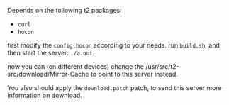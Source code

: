 Depends on the following t2 packages:
- `curl`
- `hocon`

first modify the `config.hocon` according to your needs.
run `build.sh`, and then start the server: `./a.out`.

now you can (on different devices) change the /usr/src/t2-src/download/Mirror-Cache to point to this server instead.

You also should apply the `download.patch` patch, to send this server more information on download.
